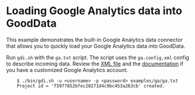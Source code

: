 # Loading Google Analytics data into GoodData

This example demonstrates the built-in Google Analytics data connector that allows you to quickly load your Google Analytics data into GoodData.

Run `gdi.sh` with the `ga.txt` script. The script uses the `ga.config.xml` config to describe incoming data. Review the [XML file](ga.config.xml) and the [documentation](http://github.com/gooddata/Java-DI-Tool/blob/master/doc/DOCUMENTATION.md#config) if you have a customized Google Analytics account.

        $ ./bin/gdi.sh -u <username> -p <password> examples/ga/ga.txt
        Project id = 'f5977852bfec20271d4c9bc453a263cb' created.
